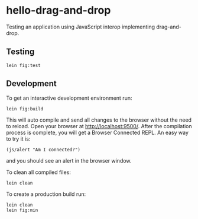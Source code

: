 # hello-drag-and-drop

Testing an application using JavaScript interop implementing drag-and-drop.

## Testing

    lein fig:test

## Development

To get an interactive development environment run:

    lein fig:build

This will auto compile and send all changes to the browser without the
need to reload. Open your browser at [http://localhost:9500/](http://localhost:9500/).
After the compilation process is complete, you will
get a Browser Connected REPL. An easy way to try it is:

    (js/alert "Am I connected?")

and you should see an alert in the browser window.

To clean all compiled files:

	lein clean

To create a production build run:

	lein clean
	lein fig:min